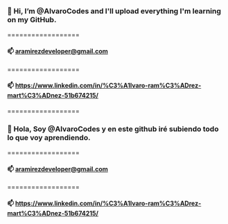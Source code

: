 ### 👋 Hi, I’m @AlvaroCodes and I'll upload everything I'm learning on my GitHub.
==================
#### 📫  aramirezdeveloper@gmail.com
==================
#### 📫  https://www.linkedin.com/in/%C3%A1lvaro-ram%C3%ADrez-mart%C3%ADnez-51b674215/

==================

### 👋 Hola, Soy @AlvaroCodes y en este github iré subiendo todo lo que voy aprendiendo.
==================
#### 📫 aramirezdeveloper@gmail.com
==================
#### 📫  https://www.linkedin.com/in/%C3%A1lvaro-ram%C3%ADrez-mart%C3%ADnez-51b674215/


